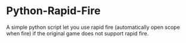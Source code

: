 # Python-Rapid-Fire
A simple python script let you use rapid fire (automatically open scope when fire) if the original game does not support rapid fire.

